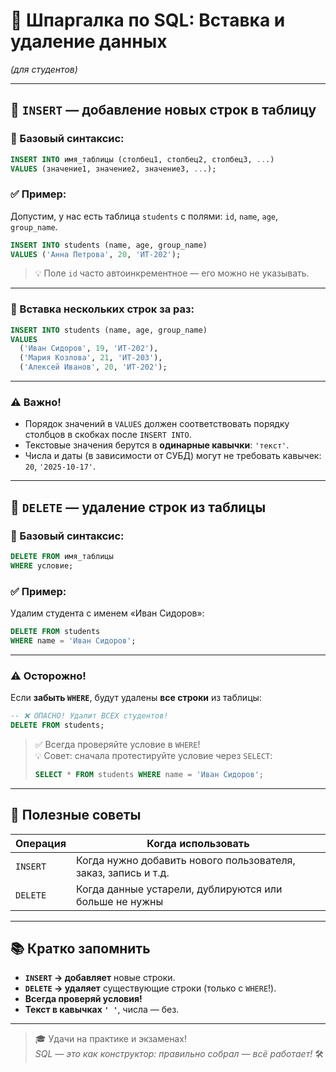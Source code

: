 # 📝 Шпаргалка по SQL: Вставка и удаление данных  
*(для студентов)*

---

## 🔹 `INSERT` — добавление новых строк в таблицу

### 📌 Базовый синтаксис:
```sql
INSERT INTO имя_таблицы (столбец1, столбец2, столбец3, ...)
VALUES (значение1, значение2, значение3, ...);
```

### ✅ Пример:
Допустим, у нас есть таблица `students` с полями: `id`, `name`, `age`, `group_name`.

```sql
INSERT INTO students (name, age, group_name)
VALUES ('Анна Петрова', 20, 'ИТ-202');
```

> 💡 Поле `id` часто автоинкрементное — его можно не указывать.

---

### 📌 Вставка нескольких строк за раз:
```sql
INSERT INTO students (name, age, group_name)
VALUES 
  ('Иван Сидоров', 19, 'ИТ-202'),
  ('Мария Козлова', 21, 'ИТ-203'),
  ('Алексей Иванов', 20, 'ИТ-202');
```

---

### ⚠️ Важно!
- Порядок значений в `VALUES` должен соответствовать порядку столбцов в скобках после `INSERT INTO`.
- Текстовые значения берутся в **одинарные кавычки**: `'текст'`.
- Числа и даты (в зависимости от СУБД) могут не требовать кавычек: `20`, `'2025-10-17'`.

---

## 🔸 `DELETE` — удаление строк из таблицы

### 📌 Базовый синтаксис:
```sql
DELETE FROM имя_таблицы
WHERE условие;
```

### ✅ Пример:
Удалим студента с именем «Иван Сидоров»:
```sql
DELETE FROM students
WHERE name = 'Иван Сидоров';
```

---

### ⚠️ Осторожно!
Если **забыть `WHERE`**, будут удалены **все строки** из таблицы:
```sql
-- ❌ ОПАСНО! Удалит ВСЕХ студентов!
DELETE FROM students;
```

> ✅ Всегда проверяйте условие в `WHERE`!  
> 💡 Совет: сначала протестируйте условие через `SELECT`:
> ```sql
> SELECT * FROM students WHERE name = 'Иван Сидоров';
> ```

---

## 🧠 Полезные советы

| Операция | Когда использовать |
|--------|--------------------|
| `INSERT` | Когда нужно добавить нового пользователя, заказ, запись и т.д. |
| `DELETE` | Когда данные устарели, дублируются или больше не нужны |

---

## 📚 Кратко запомнить

- **`INSERT` → добавляет** новые строки.
- **`DELETE` → удаляет** существующие строки (только с `WHERE`!).
- **Всегда проверяй условия!**
- **Текст в кавычках `' '`**, числа — без.

---

> 🎓 Удачи на практике и экзаменах!  
> *SQL — это как конструктор: правильно собрал — всё работает!* 🛠️